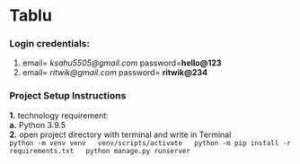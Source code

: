 # Tablu
### Login credentials:
1.  email= _ksahu5505@gmail.com_
    password=**hello@123**
2. email= _ritwik@gmail.com_
    password= **ritwik@234**

### Project Setup Instructions
 **1.** technology requirement:<br/>
            **a.** Python 3.9.5<br/>
  **2.** open project directory with terminal and write in Terminal<br/>
            ```
            python -m venv venv  
            venv/scripts/activate  
            python -m pip install -r requirements.txt  
            python manage.py runserver  
            ```

